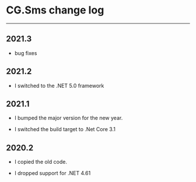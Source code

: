 # CG.Sms change log
---

## 2021.3

* bug fixes

## 2021.2

* I switched to the .NET 5.0 framework

## 2021.1

* I bumped the major version for the new year.

* I switched the build target to .Net Core 3.1

## 2020.2

* I copied the old code. 

* I dropped support for .NET 4.61





